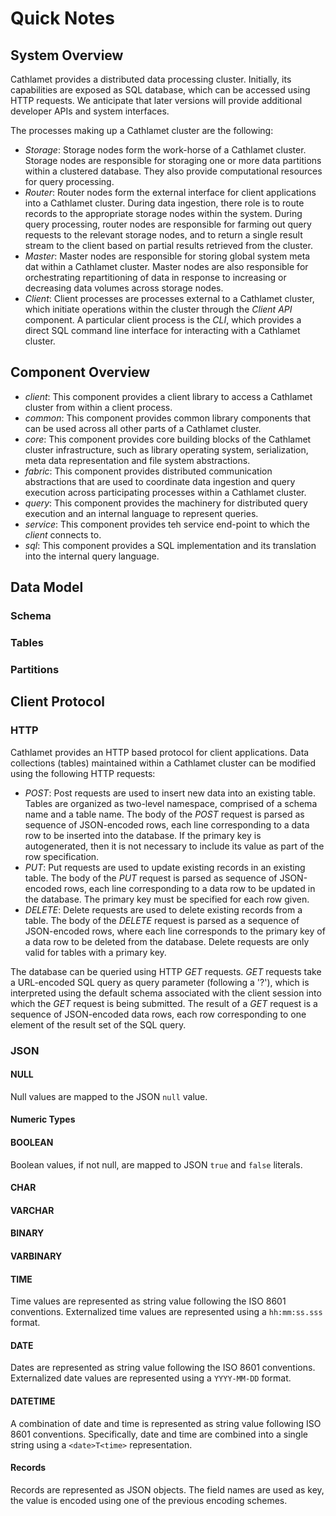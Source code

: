 # Quick Notes

## System Overview

Cathlamet provides a distributed data processing cluster. Initially, its capabilities are exposed
as SQL database, which can be accessed using HTTP requests. We anticipate that later versions will 
provide additional developer APIs and system interfaces.

The processes making up a Cathlamet cluster are the following:

- _Storage_: Storage nodes form the work-horse of a Cathlamet cluster. Storage nodes are responsible
    for storaging one or more data partitions within a clustered database. They also provide
    computational resources for query processing.
- _Router_: Router nodes form the external interface for client applications into a Cathlamet
    cluster. During data ingestion, there role is to route records to the appropriate storage nodes
    within the system. During query processing, router nodes are responsible for farming out 
    query requests to the relevant storage nodes, and to return a single result stream to the client
    based on partial results retrieved from the cluster.
- _Master_: Master nodes are responsible for storing global system meta dat within a Cathlamet 
    cluster. Master nodes are also responsible for orchestrating repartitioning of data in response
    to increasing or decreasing data volumes across storage nodes.
- _Client_: Client processes are processes external to a Cathlamet cluster, which initiate
    operations within the cluster through the _Client API_ component. A particular client process
    is the _CLI_, which provides a direct SQL command line interface for interacting with a 
    Cathlamet cluster.

## Component Overview

- _client_: This component provides a client library to access a Cathlamet cluster from within
    a client process. 
- _common_: This component provides common library components that can be used across all other
    parts of a Cathlamet cluster.
- _core_: This component provides core building blocks of the Cathlamet cluster infrastructure, 
    such as library operating system, serialization, meta data representation and file system 
    abstractions.
- _fabric_: This component provides distributed communication abstractions that are used to
    coordinate data ingestion and query execution across participating processes within a
    Cathlamet cluster.
- _query_: This component provides the machinery for distributed query execution and an 
    internal language to represent queries.
- _service_: This component provides teh service end-point to which the _client_ connects to.
- _sql_: This component provides a SQL implementation and its translation into the internal query 
    language.

## Data Model

### Schema

### Tables

### Partitions

## Client Protocol

### HTTP

Cathlamet provides an HTTP based protocol for client applications. Data collections (tables)
maintained within a Cathlamet cluster can be modified using the following HTTP requests:

- _POST_: Post requests are used to insert new data into an existing table. Tables are organized
    as two-level namespace, comprised of a schema name and a table name. The body of the _POST_
    request is parsed as sequence of JSON-encoded rows, each line corresponding to a data row to
    be inserted into the database. If the primary key is autogenerated, then it is not necessary 
    to include its value as part of the row specification.
- _PUT_: Put requests are used to update existing records in an existing table. The body of the 
    _PUT_ request is parsed as sequence of JSON-encoded rows, each line corresponding to a data row
    to be updated in the database. The primary key must be specified for each row given.
- _DELETE_: Delete requests are used to delete existing records from a table. The body of the 
    _DELETE_ request is parsed as a sequence of JSON-encoded rows, where each line corresponds to
    the primary key of a data row to be deleted from the database. Delete requests are only valid
    for tables with a primary key.

The database can be queried using HTTP _GET_ requests. _GET_ requests take a URL-encoded SQL query 
as query parameter (following a '?'), which is interpreted using the default schema associated with
the client session into which the _GET_ request is being submitted. The result of a _GET_ request
is a sequence of JSON-encoded data rows, each row corresponding to one element of the result set
of the SQL query.

### JSON

#### NULL 

Null values are mapped to the JSON `null` value.

#### Numeric Types

#### BOOLEAN

Boolean values, if not null, are mapped to JSON `true` and `false` literals.

#### CHAR

#### VARCHAR

#### BINARY

#### VARBINARY

#### TIME

Time values are represented as string value following the ISO 8601 conventions. Externalized time 
values are represented using a `hh:mm:ss.sss` format.

#### DATE

Dates are represented as string value following the ISO 8601 conventions. Externalized date 
values are represented using a `YYYY-MM-DD` format.

#### DATETIME

A combination of date and time is represented as string value following ISO 8601 conventions.
Specifically, date and time are combined into a single string using a `<date>T<time>`
representation.

#### Records

Records are represented as JSON objects. The field names are used as key, the value is encoded
using one of the previous encoding schemes.

